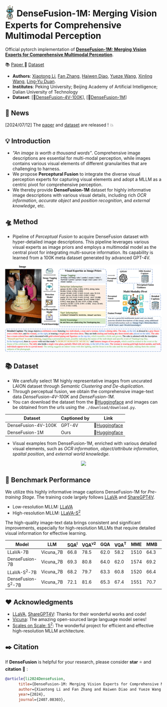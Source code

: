 # <img src="figs/densefusion_icon.png" style="vertical-align: -10px;" :height="30px" width="30px">  DenseFusion-1M: Merging Vision Experts for Comprehensive Multimodal Perception

Official pytorch implementation of **[DenseFusion-1M: Merging Vision Experts for Comprehensive Multimodal Perception](http://arxiv.org/abs/2407.08303)**.
<p align="left">
   📚 <a href="https://arxiv.org/abs/2407.08303" target="_blank">Paper </a>🤗 <a href="https://huggingface.co/datasets/BAAI/DenseFusion-1M" target="_blank">Dataset</a> 
</p>


- **Authors**: [Xiaotong Li](https://scholar.google.com/citations?user=cpCE_T4AAAAJ&hl=zh-CN), [Fan Zhang](https://scholar.google.com/citations?user=VsJ39HMAAAAJ), [Haiwen Diao](https://scholar.google.com/citations?user=46eCjHQAAAAJ&hl=zh-CN), [Yueze Wang](https://openreview.net/profile?id=~Yueze_Wang1), [Xinling Wang](https://scholar.google.com/citations?user=DPz0DjYAAAAJ&hl=zh-CN), [Ling-Yu Duan](https://scholar.google.com/citations?user=hsXZOgIAAAAJ&hl=zh-CN).
- **Institutes**:  Peking University; Beijing Academy of Artificial Intelligence; Dalian University of Technology
- **Dataset**: [🤗[DenseFusion-4V-100K](https://huggingface.co/datasets/BAAI/DenseFusion-1M/blob/main/DenseFusion-4V-100k.jsonl)], [🤗[DenseFusion-1M](https://huggingface.co/datasets/BAAI/DenseFusion-1M/blob/main/DenseFusion-1M.jsonl)]

## 📜 News
[2024/07/12] The [paper](http://arxiv.org/abs/2407.08303) and [dataset](https://huggingface.co/datasets/BAAI/DenseFusion-1M) are released ! 💥   

## 💡 Introduction
- *"An image is worth a thousand words"*. Comprehensive image descriptions are essential for multi-modal perception, while images contains various visual elements of different granularities that are challenging to harness.
- We propose **Perceptural Fusion** to integrate the diverse visual perception experts for capturing visual elements and adopt a MLLM as a centric pivot for comprehensive perception.
- We thereby provide **DenseFusion-1M** dataset for highly informative image descriptions with various visual details, including rich *OCR information*, *accurate object* and *position recognition*, and *external knowledge*, etc.

## 🛸 Method
- Pipeline of *Perceptual Fusion* to acquire DenseFusion dataset with hyper-detailed image descriptions. This pipeline leverages various visual experts as image priors and employs a multimodal model as the central pivot for integrating multi-source information. Its capability is learned from a 100K meta dataset generated by advanced GPT-4V.
<p align="center">
      <img src="figs/fusion_process_method.png">
</p>


## 📚 Dataset
- We carefully select 1M highly representative images from uncurated LAION dataset through *Semantic Clustering and De-duplication*.
- Through perceptual fusion, we obtain the comprehensive image-text data *DenseFusion-4V-100K* and *DenseFusion-1M*.
- You can download the dataset from the 🤗[Huggingface](https://huggingface.co/datasets/BAAI/DenseFusion-1M) and images can be obtained from the urls using the `./download/download.py`.

|Dataset| Captioned by |Link|
|---|---|---|
|DenseFusion-4V-100K|GPT-4V|🤗[Huggingface](https://huggingface.co/datasets/BAAI/DenseFusion-1M)
|DenseFusion-1M|Ours|🤗[Huggingface](https://huggingface.co/datasets/BAAI/DenseFusion-1M)

- Visual examples from DenseFusion-1M, enriched with various detailed visual elements, such as *OCR information*, *object/attribute information*, *spaital position*, and *external world knowledge*.

<p align="center">
      <img src="figs/example.png">
</p>



## 🤖 Benchmark Performance
We utilize this highly informative image captions DenseFusion-1M for *Pre-training Stage*. The training code largely follows [LLaVA](https://github.com/haotian-liu/LLaVA) and [ShareGPT4V](https://github.com/ShareGPT4Omni/ShareGPT4V).
- Low-resolution MLLM: [LLaVA](https://github.com/haotian-liu/LLaVA)
- High-resolution MLLM: [LLaVA-S<sup>2</sup>](https://github.com/bfshi/scaling_on_scales)

The high-quality image-text data brings consistent and significant improvements, especially for high-resolution MLLMs that require detailed visual information for effective learning.

| Model | LLM | SQA<sup>I | VQA<sup>v2 | GQA | VQA<sup>T| MME | MMB | SEED<sup>I | POPE | MMVet|
|---|---|---|---|---|---|---|---|---|---|---|
| LLaVA-7B | Vicuna_7B | 66.8 | 78.5 | 62.0 | 58.2 | 1510| 64.3 | 66.2 | 85.9 | 30.5 |
| DenseFusion-7B | Vicuna_7B | 69.3 | 80.8 | 64.0 | 62.0 | 1574 | 69.2 | 70.1 | 86.5 | 37.8 | 
| LLaVA-S<sup>2</sup>-7B | Vicuna_7B | 68.2 | 79.7 | 63.3 | 60.8 | 1520 | 66.4 | 67.2 | 86.7 | 34.6 |
| DenseFusion-S<sup>2</sup>-7B | Vicuna_7B | 72.1 | 81.6 | 65.3 | 67.4 | 1551 | 70.7 | 71.1 | 87.2 | 37.5| 



## ❤️ Acknowledgments 
- [LLaVA](https://github.com/haotian-liu/LLaVA), [ShareGPT4V](https://github.com/ShareGPT4Omni/ShareGPT4V): Thanks for their wonderful works and code!
- [Vicuna](https://github.com/lm-sys/FastChat): The amazing open-sourced large language model series!
- [Scales on Scale: S<sup>2</sup>](https://github.com/bfshi/scaling_on_scales): The wonderful project for efficient and effective high-resolution MLLM architecture.
## ✒️ Citation 
If **DenseFusion** is helpful for your research, please consider **star** ⭐ and **citation** 📝 :

```bibtex
@article{li2024DenseFusion,
      title={DenseFusion-1M: Merging Vision Experts for Comprehensive Multimodal Perception}, 
      author={Xiaotong Li and Fan Zhang and Haiwen Diao and Yueze Wang and Xinlong Wang and Ling-Yu Duan},
      year={2024},
      journal={2407.08303},
```